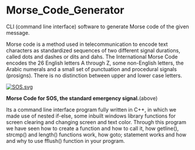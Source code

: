 # Morse_Code_Generator

CLI (command line interface) software to generate Morse code of the given message. 


Morse code is a method used in telecommunication to encode text characters as standardized sequences of two different signal durations, called dots and dashes or dits and dahs. The International Morse Code encodes the 26 English letters A through Z, some non-English letters, the Arabic numerals and a small set of punctuation and procedural signals (prosigns). There is no distinction between upper and lower case letters.


<p><a href="https://commons.wikimedia.org/wiki/File:SOS.svg#/media/File:SOS.svg"><img src="https://upload.wikimedia.org/wikipedia/commons/thumb/5/5f/SOS.svg/1200px-SOS.svg.png" alt="SOS.svg"></a><br>
  
<b>Morse Code for SOS, the standard emergency signal.</b>(above)


Its a command line interface program fully written in C++, in which we made use of nested if-else, some inbuilt windows library functions for screen clearing and changing screen and text color. Through this program we have seen how to create a function and how to call it, how getline(), strcmp() and length() functions work, how goto; statement works and how and why to use fflush() function in your program.
